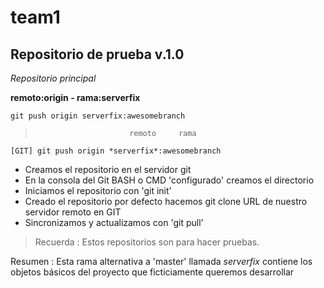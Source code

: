 # team1
## Repositorio de prueba v.1.0

*Repositorio principal*

**remoto:origin - rama:serverfix**

`git push origin serverfix:awesomebranch`

>                          remoto     rama
```[GIT] git push origin *serverfix*:awesomebranch```

* Creamos el repositorio en el servidor git
* En la consola del Git BASH o CMD 'configurado' creamos el directorio
* Iniciamos el repositorio con 'git init'
* Creado el repositorio por defecto hacemos git clone URL de nuestro servidor remoto en GIT
* Sincronizamos y actualizamos con 'git pull'

> Recuerda : Estos repositorios son para hacer pruebas.

Resumen : Esta rama alternativa a 'master' llamada *serverfix* contiene los objetos básicos
          del proyecto que ficticiamente queremos desarrollar

	 
